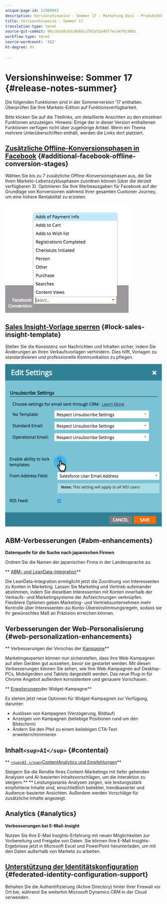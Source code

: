 ```yaml
---
unique-page-id: 12980993
description: Versionshinweise - Sommer 17 - Marketing Docs - Produktdokumentation
title: Versionshinweise - Sommer 17
translation-type: tm+mt
source-git-commit: 96cc6a30c63c8e8dca793a52e4bf7ecaef8c08dc
workflow-type: tm+mt
source-wordcount: '422'
ht-degree: 0%

---
```



# Versionshinweise: Sommer 17 {#release-notes-summer}

Die folgenden Funktionen sind in der Sommerversion &#39;17 enthalten. Überprüfen Sie Ihre Marketo-Edition auf Funktionsverfügbarkeit.

Bitte klicken Sie auf die Titellinks, um detaillierte Ansichten zu den einzelnen Funktionen anzuzeigen. Hinweis: Einige der in dieser Version enthaltenen Funktionen verfügen nicht über zugehörige Artikel. Wenn ein Thema mehrere Unterüberschriften enthält, werden die Links dort platziert.

## [Zusätzliche Offline-Konversionsphasen in Facebook](https://docs.marketo.com/x/kbSt) {#additional-facebook-offline-conversion-stages}

Wählen Sie bis zu 7 zusätzliche Offline-Konversionsphasen aus, die Sie Ihren Marketo-Lebenszyklusphasen zuordnen können (über die derzeit verfügbaren 3). Optimieren Sie Ihre Werbeausgaben für Facebook auf der Grundlage von Konversionen während Ihrer gesamten Customer Journey, um eine höhere Rentabilität zu erzielen.

![](assets/image2017-8-24-15-3a23-3a31.png)

## [Sales Insight-Vorlage sperren](https://docs.marketo.com/x/OhPG) {#lock-sales-insight-template}

Stellen Sie die Konsistenz von Nachrichten und Inhalten sicher, indem Sie Änderungen an Ihren Verkaufsvorlagen verhindern. Dies hilft, Vorlagen zu standardisieren und professionelle Kommunikation zu pflegen.

![](assets/image2017-10-9-10-3a1-3a56.png)

## ABM-Verbesserungen {#abm-enhancements}

**Datenquelle für die Suche nach japanischen Firmen**

Ordnen Sie die Namen der japanischen Firma in der Landessprache zu.

** [ABM- und LeanData-Integration](https://docs.marketo.com/x/pKmt)**

Die LeanData-Integration ermöglicht jetzt die Zuordnung von Interessenten zu Konten in Marketing. Lassen Sie Marketing und Vertrieb aufeinander abstimmen, indem Sie dieselben Interessenten mit Konten innerhalb der Verkaufs- und Marketingsysteme der Aufzeichnungen verknüpfen. Flexiblere Optionen geben Marketing- und Vertriebsunternehmen mehr Kontrolle über Interessenten-zu-Konto-Übereinstimmungsregeln, sodass sie ihr gewünschtes Maß an Präzision erreichen können.

## Verbesserungen der Web-Personalisierung {#web-personalization-enhancements}

** Verbesserungen der Vorschau der [Kampagne](https://docs.marketo.com/x/fQGa)**

Marketingexperten können nun sicherstellen, dass ihre Web-Kampagnen auf allen Geräten gut aussehen, *bevor* sie gestartet werden. Mit diesen Verbesserungen können Sie sehen, wie Ihre Web-Kampagnen auf Desktop-PCs, Mobilgeräten und Tablets dargestellt werden. Das neue Plug-in für Chrome Angebot außerdem konsistentere und genauere Vorschauen.

** [Erweiterungen](https://docs.marketo.com/x/KgNI)der Widget-Kampagne**

Es stehen jetzt neue Optionen für Widget-Kampagnen zur Verfügung, darunter:

* Auslösen von Kampagnen (Verzögerung, Bildlauf)
* Anzeigen von Kampagnen (beliebige Positionen rund um den Bildschirm)
* Ändern Sie den Pfeil zu einem beliebigen CTA-Text erweitern/minimieren

## Inhalt`<sup>AI</sup>` {#contentai}

** [`<sup>AI </sup>`ContentAnalytics und Empfehlungen](https://docs.marketo.com/x/1BPG)**

Steigern Sie die Rendite Ihres Content-Marketings mit tiefer gehenden Analysen und AI-basierten Inhaltsvorschlägen, um die Interaktion zu steigern.** ** Leistungsstarke Analysen zeigen, wie leistungsstark empfohlene Inhalte sind, einschließlich beliebter, trendbasierter und Audience-basierter Ansichten. Außerdem werden Vorschläge für zusätzliche Inhalte angezeigt.

## Analytics {#analytics}

**Verbesserungen bei E-Mail-Insight**

Nutzen Sie Ihre E-Mail Insights-Erfahrung mit neuen Möglichkeiten zur Vorbereitung und Freigabe von Daten. Sie können Ihre E-Mail Insights-Ergebnisse jetzt in Microsoft Excel und PowerPoint herunterladen, um mit den Daten außerhalb von Marketo zu arbeiten.

## [Unterstützung der Identitätskonfiguration](https://docs.marketo.com/x/XhzG) {#federated-identity-configuration-support}

Behalten Sie die Authentifizierung (Active Directory) hinter Ihrer Firewall vor Ort bei, während Sie weiterhin Microsoft Dynamics CRM in der Cloud verwenden.
